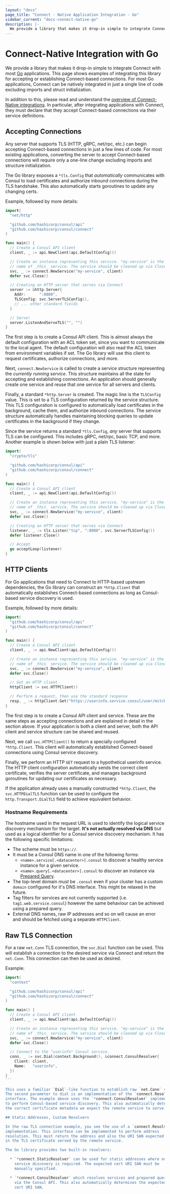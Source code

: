 ```yaml
---
layout: "docs"
page_title: "Connect - Native Application Integration - Go"
sidebar_current: "docs-connect-native-go"
description: |-
  We provide a library that makes it drop-in simple to integrate Connect with most Go applications. For most Go applications, Connect can be natively integrated in just a single line of code excluding imports and struct initialization.
---
```


# Connect-Native Integration with Go

We provide a library that makes it drop-in simple to integrate Connect
with most [Go](https://golang.org/) applications. This page shows examples
of integrating this library for accepting or establishing Connect-based
connections. For most Go applications, Connect can be natively integrated
in just a single line of code excluding imports and struct initialization.

In addition to this, please read and understand the
[overview of Connect-Native integrations](/docs/connect/native.html).
In particular, after integrating applications with Connect, they must declare
that they accept Connect-based connections via their service definitions.

## Accepting Connections

Any server that supports TLS (HTTP, gRPC, net/rpc, etc.) can begin
accepting Connect-based connections in just a few lines of code. For most
existing applications, converting the server to accept Connect-based
connections will require only a one-line change excluding imports and
structure initialization.

The
Go library exposes a `*tls.Config` that _automatically_ communicates with
Consul to load certificates and authorize inbound connections during the
TLS handshake. This also automatically starts goroutines to update any
changing certs.

Example, followed by more details:

```go
import(
  "net/http"

  "github.com/hashicorp/consul/api"
  "github.com/hashicorp/consul/connect"
)

func main() {
  // Create a Consul API client
  client, _ := api.NewClient(api.DefaultConfig())

  // Create an instance representing this service. "my-service" is the
  // name of _this_ service. The service should be cleaned up via Close.
  svc, _ := connect.NewService("my-service", client)
  defer svc.Close()

  // Creating an HTTP server that serves via Connect
  server := &http.Server{
    Addr:      ":8080",
    TLSConfig: svc.ServerTLSConfig(),
    // ... other standard fields
  }

  // Serve!
  server.ListenAndServeTLS("", "")
}
```

The first step is to create a Consul API client. This is almost always the
default configuration with an ACL token set, since you want to communicate
to the local agent. The default configuration will also read the ACL token
from environment variables if set. The Go library will use this client to request certificates,
authorize connections, and more.

Next, `connect.NewService` is called to create a service structure representing
the _currently running service_. This structure maintains all the state
for accepting and establishing connections. An application should generally
create one service and reuse that one service for all servers and clients.

Finally, a standard `*http.Server` is created. The magic line is the `TLSConfig`
value. This is set to a TLS configuration returned by the service structure.
This TLS configuration is configured to automatically load certificates
in the background, cache them, and authorize inbound connections. The service
structure automatically handles maintaining blocking queries to update certificates
in the background if they change.

Since the service returns a standard `*tls.Config`, _any_ server that supports
TLS can be configured. This includes gRPC, net/rpc, basic TCP, and more.
Another example is shown below with just a plain TLS listener:

```go
import(
  "crypto/tls"

  "github.com/hashicorp/consul/api"
  "github.com/hashicorp/consul/connect"
)

func main() {
  // Create a Consul API client
  client, _ := api.NewClient(api.DefaultConfig())

  // Create an instance representing this service. "my-service" is the
  // name of _this_ service. The service should be cleaned up via Close.
  svc, _ := connect.NewService("my-service", client)
  defer svc.Close()

  // Creating an HTTP server that serves via Connect
  listener, _ := tls.Listen("tcp", ":8080", svc.ServerTLSConfig())
  defer listener.Close()

  // Accept
  go acceptLoop(listener)
}
```

## HTTP Clients

For Go applications that need to Connect to HTTP-based upstream dependencies,
the Go library can construct an `*http.Client` that automatically establishes
Connect-based connections as long as Consul-based service discovery is used.

Example, followed by more details:

```go
import(
  "github.com/hashicorp/consul/api"
  "github.com/hashicorp/consul/connect"
)

func main() {
  // Create a Consul API client
  client, _ := api.NewClient(api.DefaultConfig())

  // Create an instance representing this service. "my-service" is the
  // name of _this_ service. The service should be cleaned up via Close.
  svc, _ := connect.NewService("my-service", client)
  defer svc.Close()

  // Get an HTTP client
  httpClient := svc.HTTPClient()

  // Perform a request, then use the standard response
  resp, _ := httpClient.Get("https://userinfo.service.consul/user/mitchellh")
}
```

The first step is to create a Consul API client and service. These are the
same steps as accepting connections and are explained in detail in the
section above. If your application is both a client and server, both the
API client and service structure can be shared and reused.

Next, we call `svc.HTTPClient()` to return a specially configured
`*http.Client`. This client will automatically established Connect-based
connections using Consul service discovery.

Finally, we perform an HTTP `GET` request to a hypothetical userinfo service.
The HTTP client configuration automatically sends the correct client
certificate, verifies the server certificate, and manages background
goroutines for updating our certificates as necessary.

If the application already uses a manually constructed `*http.Client`,
the `svc.HTTPDialTLS` function can be used to configure the
`http.Transport.DialTLS` field to achieve equivalent behavior.

### Hostname Requirements

The hostname used in the request URL is used to identify the logical service
discovery mechanism for the target. **It's not actually resolved via DNS** but
used as a logical identifier for a Consul service discovery mechanism. It has
the following specific limitations:

 * The scheme must be `https://`.
 * It must be a Consul DNS name in one of the following forms:
   * `<name>.service[.<datacenter>].consul` to discover a healthy service
     instance for a given service.
   * `<name>.query[.<datacenter>].consul` to discover an instance via
     [Prepared Query](/api/query.html).
 * The top-level domain _must_ be `.consul` even if your cluster has a custom
   `domain` configured for it's DNS interface. This might be relaxed in the
   future.
 * Tag filters for services are not currently supported (i.e.
   `tag1.web.service.consul`) however the same behaviour can be achieved using a
   prepared query.
 * External DNS names, raw IP addresses and so on will cause an error and should
   be fetched using a separate `HTTPClient`.


## Raw TLS Connection

For a raw `net.Conn` TLS connection, the `svc.Dial` function can be used.
This will establish a connection to the desired service via Connect and
return the `net.Conn`. This connection can then be used as desired.

Example:

````go
import(
  "context"

  "github.com/hashicorp/consul/api"
  "github.com/hashicorp/consul/connect"
)

func main() {
  // Create a Consul API client
  client, _ := api.NewClient(api.DefaultConfig())

  // Create an instance representing this service. "my-service" is the
  // name of _this_ service. The service should be cleaned up via Close.
  svc, _ := connect.NewService("my-service", client)
  defer svc.Close()

  // Connect to the "userinfo" Consul service.
  conn, _ := svc.Dial(context.Background(), &connect.ConsulResolver{
    Client: client,
    Name:   "userinfo",
  })
}
```

This uses a familiar `Dial`-like function to establish raw `net.Conn` values.
The second parameter to dial is an implementation of the `connect.Resolver`
interface. The example above uses the `*connect.ConsulResolver` implementation
to perform Consul-based service discovery. This also automatically determines
the correct certificate metadata we expect the remote service to serve.

## Static Addresses, Custom Resolvers

In the raw TLS connection example, you see the use of a `connect.Resolver`
implementation. This interface can be implemented to perform address
resolution. This must return the address and also the URI SAN expected
in the TLS certificate served by the remote service.

The Go library provides two built-in resolvers:

  * `*connect.StaticResolver` can be used for static addresses where no
    service discovery is required. The expected cert URI SAN must be
    manually specified.

  * `*connect.ConsulResolver` which resolves services and prepared queries
    via the Consul API. This also automatically determines the expected
    cert URI SAN.
